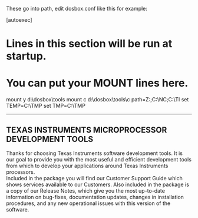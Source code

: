 These go into path, edit dosbox.conf like this for example: 

[autoexec]
# Lines in this section will be run at startup.
# You can put your MOUNT lines here.
mount y d:\dosbox\tools
mount c d:\dosbox\tools\c
path=Z:\;C:\NC;C:\TI
set TEMP=C:\TMP
set TMP=C:\TMP

--------------------------------------------------
TEXAS INSTRUMENTS MICROPROCESSOR DEVELOPMENT TOOLS
--------------------------------------------------

Thanks for choosing Texas Instruments software development tools.  It is our
goal to provide you with the most useful and efficient development tools from
which to develop your applications around Texas Instruments processors.  
Included in the package you will find our Customer Support Guide which shows
services available to our Customers.  Also included in the package is a copy
of our Release Notes, which give you the most up-to-date information on 
bug-fixes, documentation updates, changes in installation procedures, and
any new operational issues with this version of the software. 

